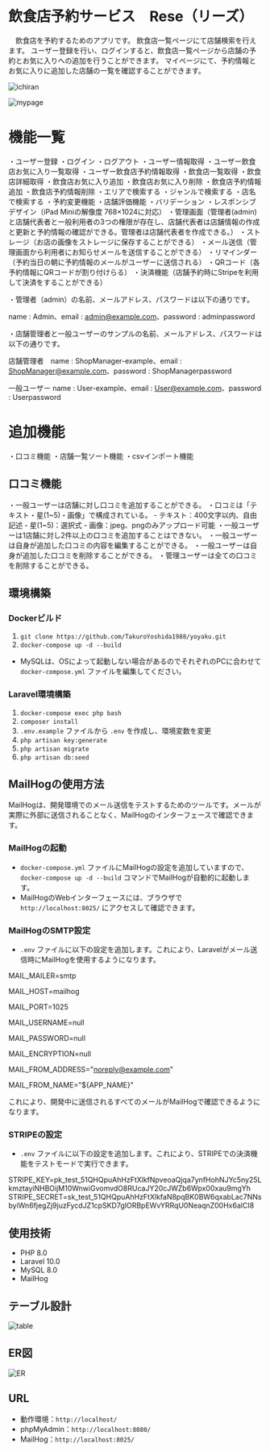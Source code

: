 # 飲食店予約サービス　Rese（リーズ）
　飲食店を予約するためのアプリです。
飲食店一覧ページにて店舗検索を行えます。
ユーザー登録を行い、ログインすると、飲食店一覧ページから店舗の予約とお気に入りへの追加を行うことができます。
マイページにて、予約情報とお気に入りに追加した店舗の一覧を確認することができます。

![ichiran](https://github.com/user-attachments/assets/edfefd04-3adf-49ab-ac9a-f18d380e7598)

![mypage](https://github.com/user-attachments/assets/8f7741c9-0b38-4609-a5d0-0472d36cc8ba)

# 機能一覧

・ユーザー登録
・ログイン
・ログアウト
・ユーザー情報取得
・ユーザー飲食店お気に入り一覧取得
・ユーザー飲食店予約情報取得
・飲食店一覧取得
・飲食店詳細取得
・飲食店お気に入り追加
・飲食店お気に入り削除
・飲食店予約情報追加
・飲食店予約情報削除
・エリアで検索する
・ジャンルで検索する
・店名で検索する
・予約変更機能
・店舗評価機能
・バリデーション
・レスポンシブデザイン（iPad Miniの解像度 768×1024に対応）
・管理画面（管理者(admin)と店舗代表者と一般利用者の3つの権限が存在し、店舗代表者は店舗情報の作成と更新と予約情報の確認ができる。管理者は店舗代表者を作成できる。）
・ストレージ（お店の画像をストレージに保存することができる）
・メール送信（管理画面から利用者にお知らせメールを送信することができる）
・リマインダー（予約当日の朝に予約情報のメールがユーザーに送信される）
・QRコード（各予約情報にQRコードが割り付けらる）
・決済機能（店舗予約時にStripeを利用して決済をすることができる）

・管理者（admin）の名前、メールアドレス、パスワードは以下の通りです。

name : Admin、email : admin@example.com、password : adminpassword

・店舗管理者と一般ユーザーのサンプルの名前、メールアドレス、パスワードは以下の通りです。

店舗管理者　name : ShopManager-example、email : ShopManager@example.com、password : ShopManagerpassword

一般ユーザー name : User-example、email : User@example.com、password : Userpassword

# 追加機能
・口コミ機能
・店舗一覧ソート機能
・csvインポート機能

## 口コミ機能

・一般ユーザーは店舗に対し口コミを追加することができる。
・口コミは「テキスト・星(1~5)・画像」で構成されている。
    - テキスト：400文字以内、自由記述
    - 星(1~5)：選択式
    - 画像：jpeg、pngのみアップロード可能
・一般ユーザーは1店舗に対し2件以上の口コミを追加することはできない。
・一般ユーザーは自身が追加した口コミの内容を編集することができる。
・一般ユーザーは自身が追加した口コミを削除することができる。
・管理ユーザーは全ての口コミを削除することができる。

## 環境構築

### Dockerビルド
1. `git clone https://github.com/TakuroYoshida1988/yoyaku.git`
2. `docker-compose up -d --build`

* MySQLは、OSによって起動しない場合があるのでそれぞれのPCに合わせて `docker-compose.yml` ファイルを編集してください。

### Laravel環境構築
1. `docker-compose exec php bash`
2. `composer install`
3. `.env.example` ファイルから `.env` を作成し、環境変数を変更
4. `php artisan key:generate`
5. `php artisan migrate`
6. `php artisan db:seed`
   

## MailHogの使用方法

MailHogは、開発環境でのメール送信をテストするためのツールです。メールが実際に外部に送信されることなく、MailHogのインターフェースで確認できます。

### MailHogの起動
- `docker-compose.yml` ファイルにMailHogの設定を追加していますので、`docker-compose up -d --build` コマンドでMailHogが自動的に起動します。
- MailHogのWebインターフェースには、ブラウザで `http://localhost:8025/` にアクセスして確認できます。

### MailHogのSMTP設定
- `.env` ファイルに以下の設定を追加します。これにより、Laravelがメール送信時にMailHogを使用するようになります。

MAIL_MAILER=smtp

MAIL_HOST=mailhog

MAIL_PORT=1025

MAIL_USERNAME=null

MAIL_PASSWORD=null

MAIL_ENCRYPTION=null

MAIL_FROM_ADDRESS="noreply@example.com"

MAIL_FROM_NAME="${APP_NAME}"

これにより、開発中に送信されるすべてのメールがMailHogで確認できるようになります。

### STRIPEの設定
- `.env` ファイルに以下の設定を追加します。これにより、STRIPEでの決済機能をテストモードで実行できます。

STRIPE_KEY=pk_test_51QHQpuAhHzFtXlkfNpveoaQjqa7ynfHohNJYc5ny25LkmztayiNHBOijM10WnwiGvomvdO8RUcaJY20cJWZb6Wpx00xau9mgYh
STRIPE_SECRET=sk_test_51QHQpuAhHzFtXlkfaN8pqBK0BW6qxabLac7NNsbyiWn6fjegZj9juzFycdJZ1cpSKD7gIORBpEWvYRRqU0NeaqnZ00Hx6alCI8

## 使用技術
- PHP 8.0
- Laravel 10.0
- MySQL 8.0
- MailHog

## テーブル設計
![table](https://github.com/user-attachments/assets/b43f7c22-027e-4a6d-9fca-b702d05d8f8b)

## ER図
![ER](https://github.com/user-attachments/assets/e435c362-7564-4fe4-87be-e05dd3986ed9)

## URL
- 動作環境：`http://localhost/`
- phpMyAdmin：`http://localhost:8080/`
- MailHog：`http://localhost:8025/`

